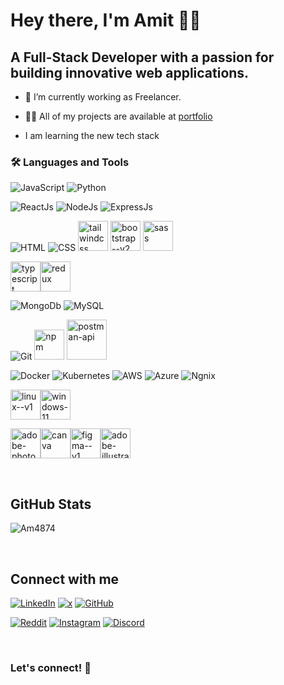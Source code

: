 # Hey there, I'm Amit 👋🏼

<!-- ### About Me -->

## A **Full-Stack Developer** with a passion for building innovative web applications.

<!-- I'm a passionate software developer with a love for creating innovative solutions. I have experience in various programming languages and technologies, and I'm always eager to learn more and take on new challenges. -->

- 🔭 I’m currently working as Freelancer.

- 👨‍💻 All of my projects are available at [portfolio](https://portfolio-amit-dev.vercel.app/)
- I am learning the new tech stack

<!-- - 📝 I regularly write articles on [hashnode.](hashnode.) -->

<!-- - 📫 How to reach me **amitmail12@mail.com** -->

<!-- - 📄 Know about my experiences [drivelink](drivelink) -->

<!-- - ⚡In My free time  -->

### 🛠 Languages and Tools

<!-- - **Languages**: Python, JavaScript
- **Web Development**: HTML, CSS, React, Node.js, ExpressJS,
- **Databases**: SQL, MongoDB
- **Tools**: Git, Docker, Kubernetes
- **Cloud**: AWS, Azure -->

<!-- ![Alt text](URL or path to image) -->

![JavaScript](https://img.icons8.com/pulsar-color/48/javascript.png)
![Python](https://img.icons8.com/color/48/python--v1.png)

![ReactJs](https://img.icons8.com/color/48/react-native.png)
![NodeJs](https://img.icons8.com/color/48/nodejs.png)
![ExpressJs](https://img.icons8.com/fluency/48/express-js.png)

![HTML](https://img.icons8.com/color/48/html-5--v1.png)
![CSS](https://img.icons8.com/fluency/48/css3.png)
<img width="48" height="48" src="https://img.icons8.com/color/48/tailwindcss.png" alt="tailwindcss"/>
<img width="48" height="48" src="https://img.icons8.com/color/48/bootstrap--v2.png" alt="bootstrap--v2"/>
<img width="48" height="48" src="https://img.icons8.com/color/48/sass.png" alt="sass"/>

<img width="48" height="48" src="https://img.icons8.com/color/48/typescript.png" alt="typescript"/><img width="48" height="48" src="https://img.icons8.com/color/48/redux.png" alt="redux"/>

![MongoDb](https://img.icons8.com/color/48/mongo-db.png)
![MySQL](https://img.icons8.com/color/48/mysql-logo.png)

![Git](https://img.icons8.com/color/48/git.png)
<img width="48" height="48" src="https://img.icons8.com/color/48/npm.png" alt="npm"/>
<img width="64" height="64" src="https://img.icons8.com/dusk/64/postman-api.png" alt="postman-api"/>

![Docker](https://img.icons8.com/fluency/48/docker.png)
![Kubernetes](https://img.icons8.com/color/48/kubernetes.png)
![AWS](https://img.icons8.com/color/48/amazon-web-services.png)
![Azure](https://img.icons8.com/fluency/48/azure-1.png)
![Ngnix](https://img.icons8.com/color/48/nginx.png)

<img width="48" height="48" src="https://img.icons8.com/color/48/linux--v1.png" alt="linux--v1"/><img width="48" height="48" src="https://img.icons8.com/fluency/48/windows-11.png" alt="windows-11"/>

<img width="48" height="48" src="https://img.icons8.com/color/48/adobe-photoshop--v1.png" alt="adobe-photoshop--v1"/><img width="48" height="48" src="https://img.icons8.com/color/48/canva.png" alt="canva"/><img width="48" height="48" src="https://img.icons8.com/color/48/figma--v1.png" alt="figma--v1"/><img width="48" height="48" src="https://img.icons8.com/color/48/adobe-illustrator--v1.png" alt="adobe-illustrator--v1"/>

<!-- **Projects:** -->
<!--
- **Portfolio Website:** [Link to your portfolio] - A showcase of my web development skills.
- **Weather App:** [Link to project] - A real-time weather application using React and OpenWeather API.
 -->

<br/>

## GitHub Stats

![Am4874](https://github-readme-stats.vercel.app/api?username=Am4874&show_icons=true&theme=radical)

<!-- <div align="center"><img src="https://github-readme-stats.vercel.app/api?username=Am4874&show_icons=true&count_private=true&hide_border=true" align="center" /></div> -->

<br/>

<!-- ## Contact Me

- **Email**: your.email@example.com
- **LinkedIn**: [Your LinkedIn Profile](https://www.linkedin.com/in/yourprofile)
- **Twitter**: [@yourtwitterhandle](https://twitter.com/yourtwitterhandle) -->

## Connect with me

<!-- <div align="center">
<a href="https://github.com/Am4874" target="_blank">
<img src=https://img.shields.io/badge/github-%2324292e.svg?&style=for-the-badge&logo=github&logoColor=white alt=github style="margin-bottom: 5px;" />
</a>
</div> -->

[![LinkedIn](https://img.shields.io/badge/LinkedIn-blue?style=flat&logo=linkedin&labelColor=blue)](https://www.linkedin.com/in/amit-ambedkar)
[![x](https://img.shields.io/twitter/follow/:user)](https://x.com/bugsbreaker)
[![GitHub](https://img.shields.io/badge/GitHub-black?style=flat&logo=github&labelColor=black)](https://github.com/Am4874)

[![Reddit](https://img.icons8.com/doodle/48/reddit--v4.png)](https://www.reddit.com/user/ErrorOwn9052/)
[![Instagram](https://img.icons8.com/fluency/48/instagram-new.png)](https://www.instagram.com/amitto_001/)
[![Discord](https://img.icons8.com/color/48/discord-logo.png)](https://discord.gg/YYdpxjXB)
[![]()]()

<br/>

<!-- Buy Me Coffee -->
<!-- <div align="center">
            <a href="https://www.buymeacoffee.com" target="_blank" style="display: inline-block;">
                <img
                    src=""
                    align="center"
                />
            </a>
</div>
<br /> -->

<!-- ## Social Media

[![LinkedIn](https://img.shields.io/badge/LinkedIn-blue?style=flat&logo=linkedin&labelColor=blue)](https://www.linkedin.com/in/yourprofile)
[![Twitter](https://img.shields.io/badge/Twitter-blue?style=flat&logo=twitter&labelColor=blue)](https://twitter.com/yourtwitterhandle)
[![GitHub](https://img.shields.io/badge/GitHub-black?style=flat&logo=github&labelColor=black)](https://github.com/yourusername) -->

### **Let's connect! 🙌**
